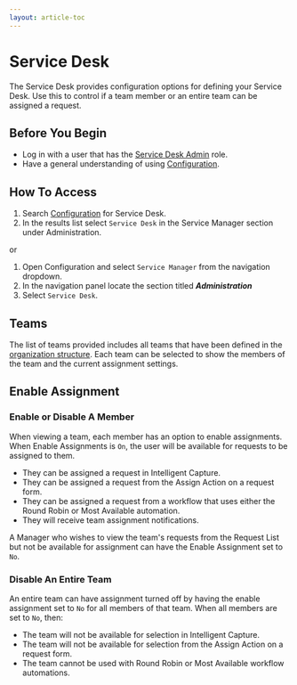 ```yaml
---
layout: article-toc
---
```

# Service Desk
The Service Desk provides configuration options for defining your Service Desk. Use this to control if a team member or an entire team can be assigned a request.

## Before You Begin
* Log in with a user that has the [Service Desk Admin](/servicemanager-config/setup/service-manager-roles#administration-roles) role.
* Have a general understanding of using [Configuration](/esp-config/getting-started/using-configuration).

## How To Access
1. Search [Configuration](/esp-config/getting-started/using-configuration) for Service Desk.
1. In the results list select `Service Desk` in the Service Manager section under Administration.

or

1. Open Configuration and select `Service Manager` from the navigation dropdown.
1. In the navigation panel locate the section titled ***Administration***
1. Select `Service Desk`.

## Teams
The list of teams provided includes all teams that have been defined in the [organization structure](/esp-config/organizational-data/organization).  Each team can be selected to show the members of the team and the current assignment settings.

## Enable Assignment

### Enable or Disable A Member
When viewing a team, each member has an option to enable assignments. When Enable Assignments is `On`, the user will be available for requests to be assigned to them.

* They can be assigned a request in Intelligent Capture.
* They can be assigned a request from the Assign Action on a request form.
* They can be assigned a request from a workflow that uses either the Round Robin or Most Available automation.
* They will receive team assignment notifications.

A Manager who wishes to view the team's requests from the Request List but not be available for assignment can have the Enable Assignment set to `No`.

### Disable An Entire Team
An entire team can have assignment turned off by having the enable assignment set to `No` for all members of that team.  When all members are set to `No`, then:
* The team will not be available for selection in Intelligent Capture.
* The team will not be available for selection from the Assign Action on a request form.
* The team cannot be used with Round Robin or Most Available workflow automations.


<!-- https://wiki.hornbill.com/index.php?title=Service_Desk_Administration>
